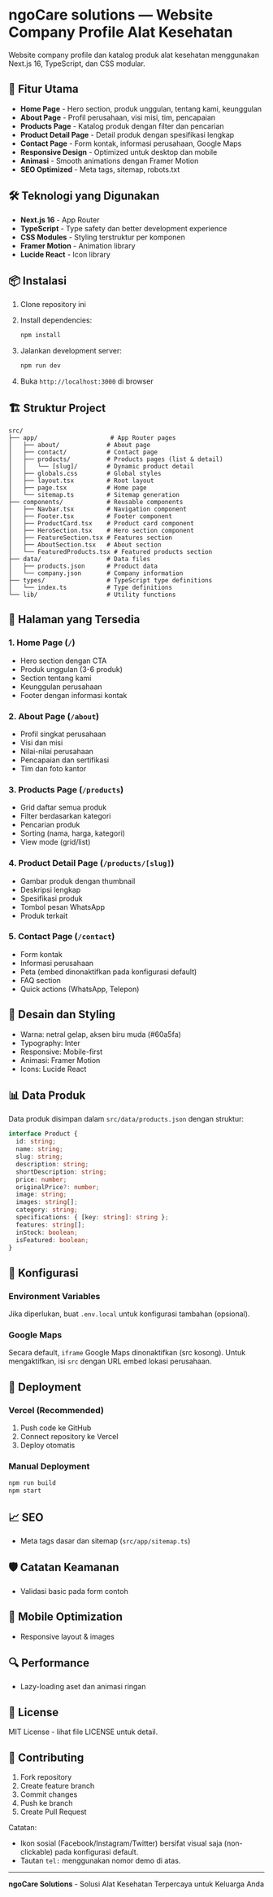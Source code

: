 # ngoCare solutions — Website Company Profile Alat Kesehatan

Website company profile dan katalog produk alat kesehatan menggunakan Next.js 16, TypeScript, dan CSS modular.

## 🚀 Fitur Utama

- **Home Page** - Hero section, produk unggulan, tentang kami, keunggulan
- **About Page** - Profil perusahaan, visi misi, tim, pencapaian
- **Products Page** - Katalog produk dengan filter dan pencarian
- **Product Detail Page** - Detail produk dengan spesifikasi lengkap
- **Contact Page** - Form kontak, informasi perusahaan, Google Maps
- **Responsive Design** - Optimized untuk desktop dan mobile
- **Animasi** - Smooth animations dengan Framer Motion
- **SEO Optimized** - Meta tags, sitemap, robots.txt

## 🛠️ Teknologi yang Digunakan

- **Next.js 16** - App Router
- **TypeScript** - Type safety dan better development experience
- **CSS Modules** - Styling terstruktur per komponen
- **Framer Motion** - Animation library
- **Lucide React** - Icon library

## 📦 Instalasi

1. Clone repository ini
2. Install dependencies:

   ```bash
   npm install
   ```

3. Jalankan development server:

   ```bash
   npm run dev
   ```

4. Buka `http://localhost:3000` di browser

## 🏗️ Struktur Project

```
src/
├── app/                    # App Router pages
│   ├── about/             # About page
│   ├── contact/           # Contact page
│   ├── products/          # Products pages (list & detail)
│   │   └── [slug]/        # Dynamic product detail
│   ├── globals.css        # Global styles
│   ├── layout.tsx         # Root layout
│   ├── page.tsx           # Home page
│   └── sitemap.ts         # Sitemap generation
├── components/            # Reusable components
│   ├── Navbar.tsx         # Navigation component
│   ├── Footer.tsx         # Footer component
│   ├── ProductCard.tsx    # Product card component
│   ├── HeroSection.tsx    # Hero section component
│   ├── FeatureSection.tsx # Features section
│   ├── AboutSection.tsx   # About section
│   └── FeaturedProducts.tsx # Featured products section
├── data/                  # Data files
│   ├── products.json      # Product data
│   └── company.json       # Company information
├── types/                 # TypeScript type definitions
│   └── index.ts           # Type definitions
└── lib/                   # Utility functions
```

## 📱 Halaman yang Tersedia

### 1. Home Page (`/`)

- Hero section dengan CTA
- Produk unggulan (3-6 produk)
- Section tentang kami
- Keunggulan perusahaan
- Footer dengan informasi kontak

### 2. About Page (`/about`)

- Profil singkat perusahaan
- Visi dan misi
- Nilai-nilai perusahaan
- Pencapaian dan sertifikasi
- Tim dan foto kantor

### 3. Products Page (`/products`)

- Grid daftar semua produk
- Filter berdasarkan kategori
- Pencarian produk
- Sorting (nama, harga, kategori)
- View mode (grid/list)

### 4. Product Detail Page (`/products/[slug]`)

- Gambar produk dengan thumbnail
- Deskripsi lengkap
- Spesifikasi produk
- Tombol pesan WhatsApp
- Produk terkait

### 5. Contact Page (`/contact`)

- Form kontak
- Informasi perusahaan
- Peta (embed dinonaktifkan pada konfigurasi default)
- FAQ section
- Quick actions (WhatsApp, Telepon)

## 🎨 Desain dan Styling

- Warna: netral gelap, aksen biru muda (#60a5fa)
- Typography: Inter
- Responsive: Mobile-first
- Animasi: Framer Motion
- Icons: Lucide React

## 📊 Data Produk

Data produk disimpan dalam `src/data/products.json` dengan struktur:

```typescript
interface Product {
  id: string;
  name: string;
  slug: string;
  description: string;
  shortDescription: string;
  price: number;
  originalPrice?: number;
  image: string;
  images: string[];
  category: string;
  specifications: { [key: string]: string };
  features: string[];
  inStock: boolean;
  isFeatured: boolean;
}
```

## 🔧 Konfigurasi

### Environment Variables

Jika diperlukan, buat `.env.local` untuk konfigurasi tambahan (opsional).

### Google Maps

Secara default, `iframe` Google Maps dinonaktifkan (src kosong). Untuk mengaktifkan, isi `src` dengan URL embed lokasi perusahaan.

## 🚀 Deployment

### Vercel (Recommended)

1. Push code ke GitHub
2. Connect repository ke Vercel
3. Deploy otomatis

### Manual Deployment

```bash
npm run build
npm start
```

## 📈 SEO

- Meta tags dasar dan sitemap (`src/app/sitemap.ts`)

## 🛡️ Catatan Keamanan

- Validasi basic pada form contoh

## 📱 Mobile Optimization

- Responsive layout & images

## 🔍 Performance

- Lazy-loading aset dan animasi ringan

## 📝 License

MIT License - lihat file LICENSE untuk detail.

## 🤝 Contributing

1. Fork repository
2. Create feature branch
3. Commit changes
4. Push ke branch
5. Create Pull Request

Catatan:

- Ikon sosial (Facebook/Instagram/Twitter) bersifat visual saja (non-clickable) pada konfigurasi default.
- Tautan `tel:` menggunakan nomor demo di atas.

---

**ngoCare Solutions** - Solusi Alat Kesehatan Terpercaya untuk Keluarga Anda
